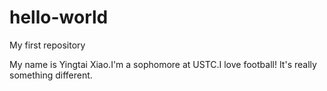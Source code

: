 # hello-world
My first repository

My name is Yingtai Xiao.I'm a sophomore at USTC.I love football!
It's really something different.
